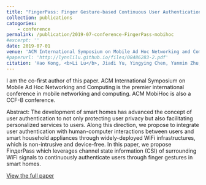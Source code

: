 ```yaml
---
title: "FingerPass: Finger Gesture-based Continuous User Authentication for Smart Homes Using Commodity WiFi"
collection: publications
catogories: 
    - conference
permalink: /publication/2019-07-conference-FingerPass-mobihoc
#excerpt: ''
date: 2019-07-01
venue: 'ACM International Symposium on Mobile Ad Hoc Networking and Computing (ACM MobiHoc 2019)'
#paperurl: 'http://lynnlilu.github.io/files/08486283-2.pdf'
citation: 'Hao Kong, <b>Li Lu</b>, Jiadi Yu, Yingying Chen, Yanmin Zhu, Linghe Kong, Minglu Li. (2019). &quot;FingerPass: Finger Gesture-based Continuous User Authentication for Smart Homes Using Commodity WiFi.&quot; <i>ACM MobiHoc 2019</i>. Catania, Italy. pp. 201-210. doi: 10.1145/3323679.3326518'
---
```


I am the co-first author of this paper. ACM International Symposium on Mobile Ad Hoc Networking and Computing is the premier international conference in mobile networking and computing. ACM MobiHoc is also a CCF-B conference.

Abstract: The development of smart homes has advanced the concept of user authentication to not only protecting user privacy but also facilitating personalized services to users. Along this direction, we propose to integrate user authentication with human-computer interactions between users and smart household appliances through widely-deployed WiFi infrastructures, which is non-intrusive and device-free. In this paper, we propose FinдerPass which leverages channel state information (CSI) of surrounding WiFi signals to continuously authenticate users through finger gestures in smart homes.

[View the full paper](https://dl.acm.org/citation.cfm?doid=3323679.3326518)

